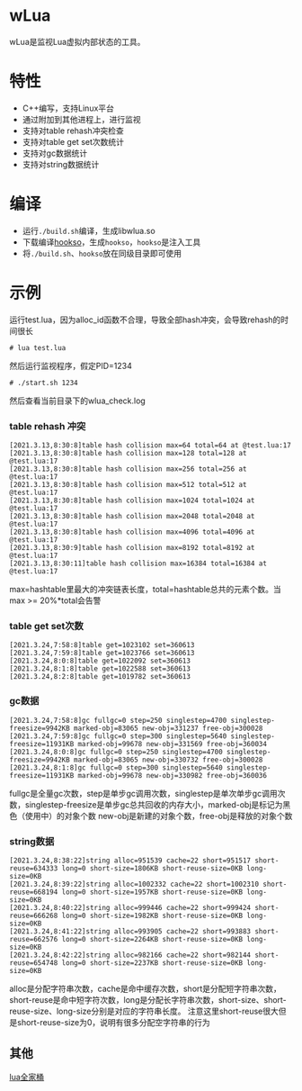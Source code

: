 # wLua
wLua是监视Lua虚拟内部状态的工具。

# 特性
* C++编写，支持Linux平台
* 通过附加到其他进程上，进行监视
* 支持对table rehash冲突检查
* 支持对table get set次数统计
* 支持对gc数据统计
* 支持对string数据统计

# 编译
* 运行```./build.sh```编译，生成libwlua.so
* 下载编译[hookso](https://github.com/esrrhs/hookso)，生成```hookso```，```hookso```是注入工具
* 将```./build.sh```、```hookso```放在同级目录即可使用

# 示例
运行test.lua，因为alloc_id函数不合理，导致全部hash冲突，会导致rehash的时间很长
```
# lua test.lua
```
然后运行监视程序，假定PID=1234
```
# ./start.sh 1234
```
然后查看当前目录下的wlua_check.log 
### table rehash 冲突
```
[2021.3.13,8:30:8]table hash collision max=64 total=64 at @test.lua:17
[2021.3.13,8:30:8]table hash collision max=128 total=128 at @test.lua:17
[2021.3.13,8:30:8]table hash collision max=256 total=256 at @test.lua:17
[2021.3.13,8:30:8]table hash collision max=512 total=512 at @test.lua:17
[2021.3.13,8:30:8]table hash collision max=1024 total=1024 at @test.lua:17
[2021.3.13,8:30:8]table hash collision max=2048 total=2048 at @test.lua:17
[2021.3.13,8:30:8]table hash collision max=4096 total=4096 at @test.lua:17
[2021.3.13,8:30:9]table hash collision max=8192 total=8192 at @test.lua:17
[2021.3.13,8:30:11]table hash collision max=16384 total=16384 at @test.lua:17
```
max=hashtable里最大的冲突链表长度，total=hashtable总共的元素个数。当max >= 20%*total会告警
### table get set次数
```
[2021.3.24,7:58:8]table get=1023102 set=360613
[2021.3.24,7:59:8]table get=1023766 set=360613
[2021.3.24,8:0:8]table get=1022092 set=360613
[2021.3.24,8:1:8]table get=1022588 set=360613
[2021.3.24,8:2:8]table get=1019782 set=360613
```
### gc数据
```
[2021.3.24,7:58:8]gc fullgc=0 step=250 singlestep=4700 singlestep-freesize=9942KB marked-obj=83065 new-obj=331237 free-obj=300028
[2021.3.24,7:59:8]gc fullgc=0 step=300 singlestep=5640 singlestep-freesize=11931KB marked-obj=99678 new-obj=331569 free-obj=360034
[2021.3.24,8:0:8]gc fullgc=0 step=250 singlestep=4700 singlestep-freesize=9942KB marked-obj=83065 new-obj=330732 free-obj=300028
[2021.3.24,8:1:8]gc fullgc=0 step=300 singlestep=5640 singlestep-freesize=11931KB marked-obj=99678 new-obj=330982 free-obj=360036
```
fullgc是全量gc次数，step是单步gc调用次数，singlestep是单次单步gc调用次数，singlestep-freesize是单步gc总共回收的内存大小，marked-obj是标记为黑色（使用中）的对象个数
new-obj是新建的对象个数，free-obj是释放的对象个数
### string数据
```
[2021.3.24,8:38:22]string alloc=951539 cache=22 short=951517 short-reuse=634333 long=0 short-size=1806KB short-reuse-size=0KB long-size=0KB
[2021.3.24,8:39:22]string alloc=1002332 cache=22 short=1002310 short-reuse=668194 long=0 short-size=1957KB short-reuse-size=0KB long-size=0KB
[2021.3.24,8:40:22]string alloc=999446 cache=22 short=999424 short-reuse=666268 long=0 short-size=1982KB short-reuse-size=0KB long-size=0KB
[2021.3.24,8:41:22]string alloc=993905 cache=22 short=993883 short-reuse=662576 long=0 short-size=2264KB short-reuse-size=0KB long-size=0KB
[2021.3.24,8:42:22]string alloc=982166 cache=22 short=982144 short-reuse=654748 long=0 short-size=2237KB short-reuse-size=0KB long-size=0KB
```
alloc是分配字符串次数，cache是命中缓存次数，short是分配短字符串次数，short-reuse是命中短字符次数，long是分配长字符串次数，short-size、short-reuse-size、long-size分别是对应的字符串长度。
注意这里short-reuse很大但是short-reuse-size为0，说明有很多分配空字符串的行为

## 其他
[lua全家桶](https://github.com/esrrhs/lua-family-bucket)

